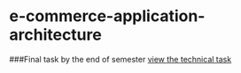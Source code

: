 # e-commerce-application-architecture

###Final task by the end of semester
[view the technical task](https://vk.com/doc119286775_529609053?hash=b8966c8e0740cdc991&dl=610bd56e97c59ba653)
